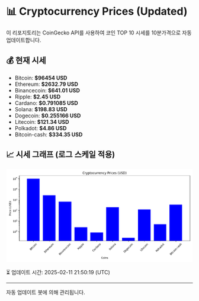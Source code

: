 
# 📊 Cryptocurrency Prices (Updated)

이 리포지토리는 CoinGecko API를 사용하여 코인 TOP 10 시세를 10분가격으로 자동 업데이트합니다.

## 💰 현재 시세
- Bitcoin: **$96454 USD**
- Ethereum: **$2632.79 USD**
- Binancecoin: **$641.01 USD**
- Ripple: **$2.45 USD**
- Cardano: **$0.791085 USD**
- Solana: **$198.83 USD**
- Dogecoin: **$0.255166 USD**
- Litecoin: **$121.34 USD**
- Polkadot: **$4.86 USD**
- Bitcoin-cash: **$334.35 USD**

## 📈 시세 그래프 (로그 스케일 적용)
![Crypto Prices](crypto_prices.png)

⏳ 업데이트 시간: 2025-02-11 21:50:19 (UTC)

---
자동 업데이트 봇에 의해 관리됩니다.
